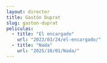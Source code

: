 ```yaml
---
layout: director
title: Gastón Duprat
slug: gaston-duprat
peliculas:
  - title: "El encargado"
    url: "2023/03/24/el-encargado/"
  - title: "Nada"
    url: "2025/10/01/Nada/"
---
```

